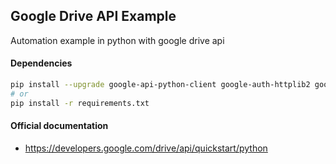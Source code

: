 ## Google Drive API Example

Automation example in python with google drive api

#### Dependencies

```bash
pip install --upgrade google-api-python-client google-auth-httplib2 google-auth-oauthlib
# or
pip install -r requirements.txt
```

#### Official documentation

- https://developers.google.com/drive/api/quickstart/python
